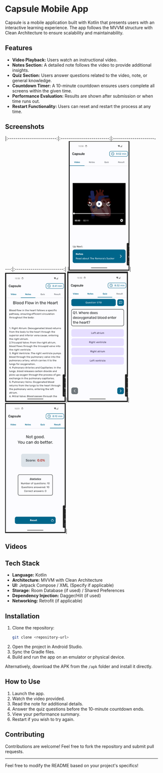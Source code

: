 # Capsule Mobile App

Capsule is a mobile application built with Kotlin that presents users with an interactive learning experience. The app follows the MVVM structure with Clean Architecture to ensure scalability and maintainability.

## Features

- **Video Playback:** Users watch an instructional video.
- **Notes Section:** A detailed note follows the video to provide additional insights.
- **Quiz Section:** Users answer questions related to the video, note, or general knowledge.
- **Countdown Timer:** A 10-minute countdown ensures users complete all screens within the given time.
- **Performance Evaluation:** Results are shown after submission or when time runs out.
- **Restart Functionality:** Users can reset and restart the process at any time.

## Screenshots

|:-------------------------:|:-------------------------:|:-------------------------:|:-------------------------:|
|<img src="screenshots/video_screen.png" width="200">|<img src="screenshots/notes_screen.png" width="200">|<img src="screenshots/quiz_screen.png" width="200">|<img src="screenshots/result_screen.png" width="200">|

## Videos

## Tech Stack

- **Language:** Kotlin
- **Architecture:** MVVM with Clean Architecture
- **UI:** Jetpack Compose / XML (Specify if applicable)
- **Storage:** Room Database (if used) / Shared Preferences
- **Dependency Injection:** Dagger/Hilt (if used)
- **Networking:** Retrofit (if applicable)

## Installation

1. Clone the repository:
   ```bash
   git clone <repository-url>
   ```
2. Open the project in Android Studio.
3. Sync the Gradle files.
4. Build and run the app on an emulator or physical device.

Alternatively, download the APK from the `/apk` folder and install it directly.

## How to Use

1. Launch the app.
2. Watch the video provided.
3. Read the note for additional details.
4. Answer the quiz questions before the 10-minute countdown ends.
5. View your performance summary.
6. Restart if you wish to try again.

## Contributing

Contributions are welcome! Feel free to fork the repository and submit pull requests.

---

Feel free to modify the README based on your project's specifics!

